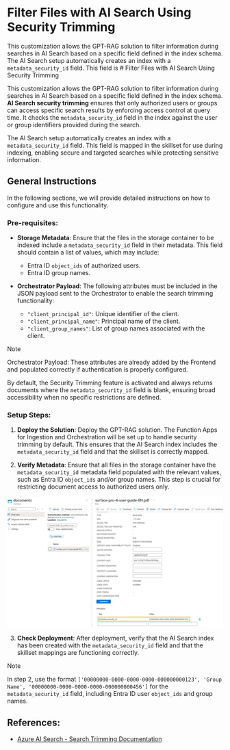 # Filter Files with AI Search Using Security Trimming

This customization allows the GPT-RAG solution to filter information during searches in AI Search based on a specific field defined in the index schema. The AI Search setup automatically creates an index with a `metadata_security_id` field. This field is # Filter Files with AI Search Using Security Trimming

This customization allows the GPT-RAG solution to filter information during searches in AI Search based on a specific field defined in the index schema. **AI Search security trimming** ensures that only authorized users or groups can access specific search results by enforcing access control at query time. It checks the `metadata_security_id` field in the index against the user or group identifiers provided during the search.

The AI Search setup automatically creates an index with a `metadata_security_id` field. This field is mapped in the skillset for use during indexing, enabling secure and targeted searches while protecting sensitive information.

## General Instructions

In the following sections, we will provide detailed instructions on how to configure and use this functionality.

### Pre-requisites:

- **Storage Metadata**: Ensure that the files in the storage container to be indexed include a `metadata_security_id` field in their metadata. This field should contain a list of values, which may include:
  - Entra ID `object_ids` of authorized users.
  - Entra ID group names.

- **Orchestrator Payload**: The following attributes must be included in the JSON payload sent to the Orchestrator to enable the search trimming functionality:
   - `"client_principal_id"`: Unique identifier of the client.  
   - `"client_principal_name"`: Principal name of the client.  
   - `"client_group_names"`: List of group names associated with the client.

> [!NOTE]
> Orchestrator Payload: These attributes are already added by the Frontend and populated correctly if authentication is properly configured.

By default, the Security Trimming feature is activated and always returns documents where the `metadata_security_id` field is blank, ensuring broad accessibility when no specific restrictions are defined.

### Setup Steps:

1. **Deploy the Solution**:
   Deploy the GPT-RAG solution. The Function Apps for Ingestion and Orchestration will be set up to handle security trimming by default. This ensures that the AI Search index includes the `metadata_security_id` field and that the skillset is correctly mapped.

2. **Verify Metadata**:
   Ensure that all files in the storage container have the `metadata_security_id` metadata field populated with the relevant values, such as Entra ID `object_ids` and/or group names. This step is crucial for restricting document access to authorized users only.

![Storage Metadata - Search Trimming](../media/readme-search_trimming_sample.png)

3. **Check Deployment**:
   After deployment, verify that the AI Search index has been created with the `metadata_security_id` field and that the skillset mappings are functioning correctly.

> [!NOTE]
> In step 2, use the format `['00000000-0000-0000-0000-000000000123', 'Group Name', '00000000-0000-0000-0000-000000000456']` for the `metadata_security_id` field, including Entra ID user `object_ids` and group names.

## References:

* [Azure AI Search - Search Trimming Documentation](https://learn.microsoft.com/en-us/azure/search/search-security-trimming-for-azure-search)